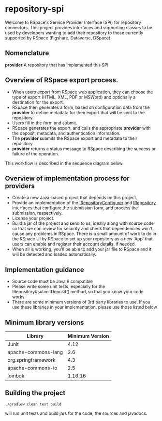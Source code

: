 # repository-spi

Welcome to RSpace's Service Provider Interface (SPI) for repository connectors. This project
provides interfaces and supporting classes to be used by developers wanting to add their repository
to those currently supported by RSpace (Figshare, Dataverse, DSpace).

## Nomenclature

**provider** A repository that has implemented this SPI

## Overview of RSpace export process. 

* When users export from RSpace web application, they can choose the type of export (HTML, XML, PDF or MSWord) and optionally 
a destination for the export. 
* RSpace then generates a form, based on configuration data from the **provider** to define metadata for their export
 that will be sent to the repository. 
* Users fill in the form and submit.
* RSpace generates the export, and calls the appropriate **provider** with the deposit, metadata, and authentication
  information.
* The **provider** submits the RSpace export and metadata to their repository
* **provider** returns a status message to RSpace describing the success or failure of the operation.

This workflow is described in the sequence diagram below.

## Overview of implementation process for providers

* Create a new Java-based project that depends on this project.
* Provide an implementation of the [IRepositoryConfigurer](src/main/java/com/researchspace/repository/spi/IRepositoryConfigurer.java)
 and [IRepository](src/main/java/com/researchspace/repository/spi/IRepository.java) interfaces that configure the submission form,
 and process the submission, respectively.
* License your project.
* Build  a jar of the project and send to us, ideally along with source code so that we can review for security and 
   check that dependencies won't cause any problems in RSpace. There is a small amount of work to do in the RSpace UI by RSpace to set
   up your repository as a new 'App' that users can enable and register their account details, if needed.
* When all is working, you'll be able to add your jar file to RSpace and it will be detected and loaded automatically.

## Implementation guidance 

* Source code must be Java 8 compatible
* Please write some unit tests, especially for the IRepository#submitDeposit() method, so that you know your 
   code works.
* There are some minimum versions of 3rd party libraries to use. If you use these libraries in your implementation,
  please use those listed below
  
  
## Minimum library versions

| Library | Minimum Version |
| -------- | -------- |
| Junit | 4.12 |
| apache-commons-lang | 2.6 |
| org.springframework | 4.3 |
| apache-commons-io | 2.5|
| lombok | 1.16.16 |

## Building the project

    ./gradlew clean test build
    
 will run unit tests and build jars for the code, the sources and javadocs.
    
